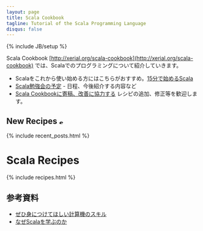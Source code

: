 ```yaml
---
layout: page
title: Scala Cookbook
tagline: Tutorial of the Scala Programming Language
disqus: false
---
```

{% include JB/setup %}

Scala Cookbook [http://xerial.org/scala-cookbook](http://xerial.org/scala-cookbook) では、Scalaでのプログラミングについて紹介していきます。

* Scalaをこれから使い始める方にはこちらがおすすめ。[15分で始めるScala]({{BASE_PATH}}/recipes/2012/11/29/scala-in-15-minutes/)
* [Scala勉強会の予定](schedule.html) - 日程、今後紹介する内容など
* [Scala Cookbookに寄稿、改善に協力する](contribute.html)  レシピの追加、修正等を歓迎します。

## New Recipes <a href="{{ BASE_PATH }}/atom.xml"><img src="{{BASE_PATH}}/images/feed-icon-28x28.png" width="14" height="14" title="subscribe recent posts of scala-cookbook"></a> 

{% include recent_posts.html %}

# Scala Recipes
{% include recipes.html %} 

## 参考資料

* [ぜひ身につけてほしい計算機のスキル](skills.html)
* [なぜScalaを学ぶのか](why-learning-scala.html)
